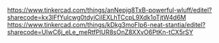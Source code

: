 https://www.tinkercad.com/things/anNepjg8TxB-powerful-wluff/editel?sharecode=kx3lFfYulcwg0tdyiCiIEXLhTCcpL9Xdk1oTjtW4d6M
https://www.tinkercad.com/things/kDkg3moFIp6-neat-stantia/editel?sharecode=UIwC6j_eLe_meRtfPlUR8sOnZ8XXvO6PtKn-tCX5rSY
